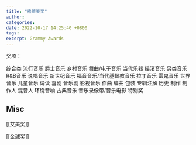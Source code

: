 ```yaml
---
title: "格莱美奖"
author: 
categories: 
date: 2022-10-17 14:25:40 +0800
tags: 
excerpt: Grammy Awards
---
```



奖项：

综合类
流行音乐
爵士音乐
乡村音乐
舞曲/电子音乐
当代乐器
摇滚音乐
另类音乐
R&B音乐
说唱音乐
新世纪音乐
福音音乐/当代基督教音乐
拉丁音乐
雷鬼音乐
世界音乐
儿童音乐
诵读
喜剧
音乐剧
影视音乐
作曲
编曲
包装
专辑注解
历史
制作
制作人
混音人
环绕音响
古典音乐
音乐录像带/音乐电影
特别奖



## Misc

[[艾美奖]]

[[金球奖]]



